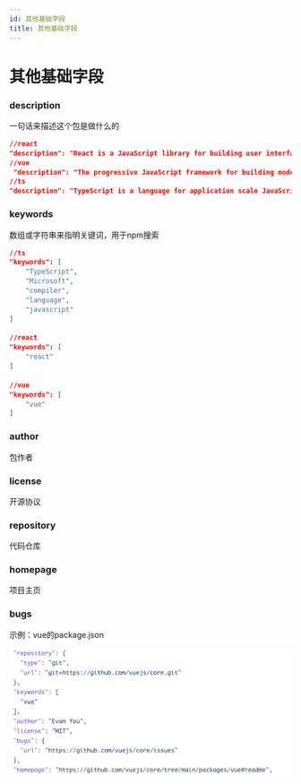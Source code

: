 ```yaml
---
id: 其他基础字段
title: 其他基础字段
---
```


# 其他基础字段

### description

一句话来描述这个包是做什么的

```json
//react
"description": "React is a JavaScript library for building user interfaces."
//vue
 "description": "The progressive JavaScript framework for building modern web UI."
//ts
"description": "TypeScript is a language for application scale JavaScript development"
```

### keywords

数组或字符串来指明关键词，用于npm搜索

```json
//ts
"keywords": [
    "TypeScript",
    "Microsoft",
    "compiler",
    "language",
    "javascript"
]

//react
"keywords": [
    "react"
]

//vue
"keywords": [
    "vue"
]
```

### author

包作者

### license

开源协议

### repository

代码仓库

### homepage

项目主页

### bugs

示例：vue的package.json

![Untitled](./img/base.png)